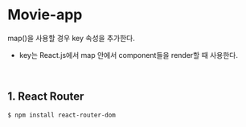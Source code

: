 # Movie-app

map()을 사용할 경우 key 속성을 추가한다.
- key는 React.js에서 map 안에서 component들을 render할 때 사용한다.

<br>

## 1. React Router

```
$ npm install react-router-dom
```
